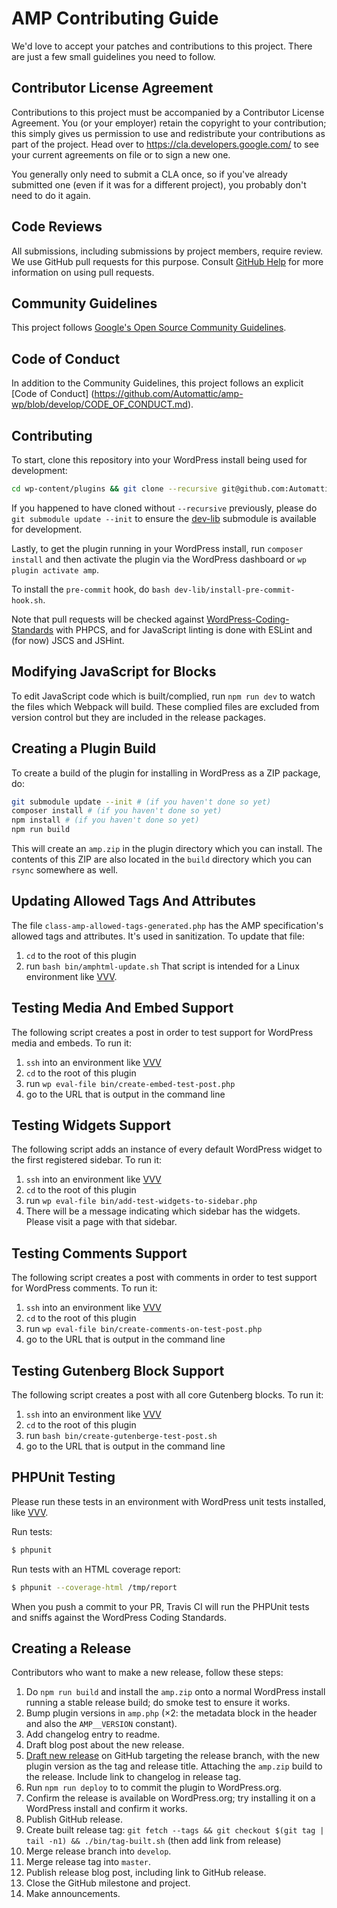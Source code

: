 # AMP Contributing Guide

We'd love to accept your patches and contributions to this project. There are
just a few small guidelines you need to follow.

## Contributor License Agreement

Contributions to this project must be accompanied by a Contributor License
Agreement. You (or your employer) retain the copyright to your contribution;
this simply gives us permission to use and redistribute your contributions as
part of the project. Head over to <https://cla.developers.google.com/> to see
your current agreements on file or to sign a new one.

You generally only need to submit a CLA once, so if you've already submitted one
(even if it was for a different project), you probably don't need to do it
again.

## Code Reviews

All submissions, including submissions by project members, require review. We
use GitHub pull requests for this purpose. Consult
[GitHub Help](https://help.github.com/articles/about-pull-requests/) for more
information on using pull requests.

## Community Guidelines

This project follows
[Google's Open Source Community Guidelines](https://opensource.google.com/conduct/).

## Code of Conduct

In addition to the Community Guidelines, this project follows
an explicit [Code of Conduct]
(https://github.com/Automattic/amp-wp/blob/develop/CODE_OF_CONDUCT.md).

## Contributing

To start, clone this repository into your WordPress install being used for development:

```bash
cd wp-content/plugins && git clone --recursive git@github.com:Automattic/amp-wp.git amp
```

If you happened to have cloned without `--recursive` previously, please do `git submodule update --init` to ensure the [dev-lib](https://github.com/xwp/wp-dev-lib/) submodule is available for development.

Lastly, to get the plugin running in your WordPress install, run `composer install` and then activate the plugin via the WordPress dashboard or `wp plugin activate amp`.

To install the `pre-commit` hook, do `bash dev-lib/install-pre-commit-hook.sh`.

Note that pull requests will be checked against [WordPress-Coding-Standards](https://github.com/WordPress-Coding-Standards/WordPress-Coding-Standards) with PHPCS, and for JavaScript linting is done with ESLint and (for now) JSCS and JSHint.

## Modifying JavaScript for Blocks

To edit JavaScript code which is built/complied, run `npm run dev` to watch the files which Webpack will build. These complied files are excluded from version control but they are included in the release packages.

## Creating a Plugin Build

To create a build of the plugin for installing in WordPress as a ZIP package, do:

```bash
git submodule update --init # (if you haven't done so yet)
composer install # (if you haven't done so yet)
npm install # (if you haven't done so yet)
npm run build
```

This will create an `amp.zip` in the plugin directory which you can install. The contents of this ZIP are also located in the `build` directory which you can `rsync` somewhere as well.

## Updating Allowed Tags And Attributes

The file `class-amp-allowed-tags-generated.php` has the AMP specification's allowed tags and attributes. It's used in sanitization.
To update that file:
1. `cd` to the root of this plugin
2. run `bash bin/amphtml-update.sh`
That script is intended for a Linux environment like [VVV](https://github.com/Varying-Vagrant-Vagrants/VVV).

## Testing Media And Embed Support

The following script creates a post in order to test support for WordPress media and embeds.
To run it:
1. `ssh` into an environment like [VVV](https://github.com/Varying-Vagrant-Vagrants/VVV)
2. `cd` to the root of this plugin
3. run `wp eval-file bin/create-embed-test-post.php`
4. go to the URL that is output in the command line

## Testing Widgets Support

The following script adds an instance of every default WordPress widget to the first registered sidebar.
To run it:
1. `ssh` into an environment like [VVV](https://github.com/Varying-Vagrant-Vagrants/VVV)
2. `cd` to the root of this plugin
3. run `wp eval-file bin/add-test-widgets-to-sidebar.php`
4. There will be a message indicating which sidebar has the widgets. Please visit a page with that sidebar.

## Testing Comments Support

The following script creates a post with comments in order to test support for WordPress comments.
To run it:
1. `ssh` into an environment like [VVV](https://github.com/Varying-Vagrant-Vagrants/VVV)
2. `cd` to the root of this plugin
3. run `wp eval-file bin/create-comments-on-test-post.php`
4. go to the URL that is output in the command line

## Testing Gutenberg Block Support

The following script creates a post with all core Gutenberg blocks. To run it:
1. `ssh` into an environment like [VVV](https://github.com/Varying-Vagrant-Vagrants/VVV)
2. `cd` to the root of this plugin
3. run `bash bin/create-gutenberge-test-post.sh`
4. go to the URL that is output in the command line

## PHPUnit Testing

Please run these tests in an environment with WordPress unit tests installed, like [VVV](https://github.com/Varying-Vagrant-Vagrants/VVV).

Run tests:

``` bash
$ phpunit
```

Run tests with an HTML coverage report:

``` bash
$ phpunit --coverage-html /tmp/report
```

When you push a commit to your PR, Travis CI will run the PHPUnit tests and sniffs against the WordPress Coding Standards.

## Creating a Release

Contributors who want to make a new release, follow these steps:

1. Do `npm run build` and install the `amp.zip` onto a normal WordPress install running a stable release build; do smoke test to ensure it works.
2. Bump plugin versions in `amp.php` (×2: the metadata block in the header and also the `AMP__VERSION` constant).
3. Add changelog entry to readme.
4. Draft blog post about the new release.
5. [Draft new release](https://github.com/Automattic/amp-wp/releases/new) on GitHub targeting the release branch, with the new plugin version as the tag and release title. Attaching the `amp.zip` build to the release. Include link to changelog in release tag.
6. Run `npm run deploy` to to commit the plugin to WordPress.org.
7. Confirm the release is available on WordPress.org; try installing it on a WordPress install and confirm it works.
8. Publish GitHub release.
9. Create built release tag: `git fetch --tags && git checkout $(git tag | tail -n1) && ./bin/tag-built.sh` (then add link from release)
10. Merge release branch into `develop`.
11. Merge release tag into `master`.
12. Publish release blog post, including link to GitHub release.
13. Close the GitHub milestone and project.
14. Make announcements.
